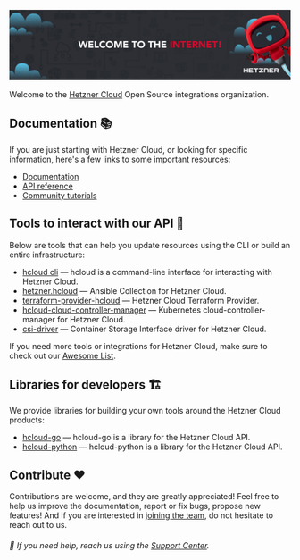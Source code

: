 <p dir="auto">
  <a href="https://www.hetzner.com/cloud" rel="nofollow">
    <img
      src="https://raw.githubusercontent.com/hetznercloud/.github/main/assets/hcloud-banner-hero.jpg"
      alt="WELCOME TO THE INTERNET!"
    >
  </a>
</p>

Welcome to the [Hetzner Cloud](https://www.hetzner.com/cloud) Open Source integrations organization.

## Documentation 📚

If you are just starting with Hetzner Cloud, or looking for specific information, here's a few links to some important resources:

- [Documentation](https://docs.hetzner.com/cloud)
- [API reference](https://docs.hetzner.cloud)
- [Community tutorials](https://community.hetzner.com/tutorials)

## Tools to interact with our API 🧰

Below are tools that can help you update resources using the CLI or build an entire infrastructure:

- [hcloud cli](https://github.com/hetznercloud/cli) — hcloud is a command-line interface for interacting with Hetzner Cloud.
- [hetzner.hcloud](https://github.com/ansible-collections/hetzner.hcloud) — Ansible Collection for Hetzner Cloud.
- [terraform-provider-hcloud](https://github.com/hetznercloud/terraform-provider-hcloud) — Hetzner Cloud Terraform Provider.
- [hcloud-cloud-controller-manager](https://github.com/hetznercloud/hcloud-cloud-controller-manager) — Kubernetes cloud-controller-manager for Hetzner Cloud.
- [csi-driver](https://github.com/hetznercloud/csi-driver) — Container Storage Interface driver for Hetzner Cloud.

If you need more tools or integrations for Hetzner Cloud, make sure to check out our [Awesome List](https://github.com/hetznercloud/awesome-hcloud#readme).

## Libraries for developers 🏗️

We provide libraries for building your own tools around the Hetzner Cloud products:

- [hcloud-go](https://github.com/hetznercloud/hcloud-go) — hcloud-go is a library for the Hetzner Cloud API.
- [hcloud-python](https://github.com/hetznercloud/hcloud-python) — hcloud-python is a library for the Hetzner Cloud API.

## Contribute ❤️

Contributions are welcome, and they are greatly appreciated! Feel free to help us improve the documentation, report or fix bugs, propose new features! And if you are interested in [joining the team](https://www.hetzner-cloud.de/#jobs), do not hesitate to reach out to us.

###### 🙋 If you need help, reach us using the [Support Center](https://www.hetzner.com/support-center).
